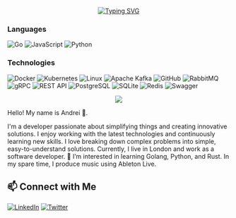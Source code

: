 <p align="center">
<!--   <a href="https://github.com/DenverCoder1/readme-typing-svg"><img src="https://readme-typing-svg.herokuapp.com?lines=Hello,+World!;I+love+coding!+I+enjoy+to+teach+people+how+code!;&center=true&width=600&height=80"></a> -->
<a href="https://git.io/typing-svg"><img src="https://readme-typing-svg.demolab.com?font=Play&pause=2000&color=24F753&width=600&lines=Hello+World!+ I+love+coding+and+enjoy+teach+people+to+code!" alt="Typing SVG" /></a>
</p>
<!-- 
<p>
<div align="center" target="_blank">
  <img src="https://img.shields.io/github/followers/AndreiLondon?style=social">
  </a>
</div>
</p> -->

### Languages

![Go](https://img.shields.io/badge/-Go-000?&logo=Go)
![JavaScript](https://img.shields.io/badge/-JavaScript-000?&logo=JavaScript)
![Python](https://img.shields.io/badge/-Python-000?&logo=Python)



### Technologies

![Docker](https://img.shields.io/badge/-Docker-000?&logo=Docker)
![Kubernetes](https://img.shields.io/badge/-Kubernetes-000?&logo=Kubernetes)
![Linux](https://img.shields.io/badge/-Linux-000?&logo=Linux)
![Apache Kafka](https://img.shields.io/badge/Apache%20Kafka-000?&logo=apachekafka)
![GitHub](https://img.shields.io/badge/-GitHub-181717?style=flat&logo=github&logoColor=white)
![RabbitMQ](https://img.shields.io/badge/-RabbitMQ-000?&logo=RabbitMQ)
![gRPC](https://img.shields.io/badge/-gRPC-000?&logo=grpc)
![REST API](https://img.shields.io/badge/-REST%20API-000)
![PostgreSQL](https://img.shields.io/badge/-PostgreSQL-000?&logo=postgresql)
![SQLite](https://img.shields.io/badge/-SQLite-000?&logo=sqlite)
![Redis](https://img.shields.io/badge/-Redis-000?&logo=redis)
![Swagger](https://img.shields.io/badge/-Swagger-000?&logo=swagger)



<p align="center"><img src="https://profile-counter.glitch.me/{andreilondon}/count.svg"></p>


Hello! My name is Andrei 👋.

I'm a developer passionate about simplifying things and creating innovative solutions. I enjoy working with the latest technologies and continuously learning new skills. I love breaking down complex problems into simple, easy-to-understand solutions. Currently, I live in London and work as a software developer. 🌱 I’m interested in learning Golang, Python, and Rust. In my spare time, I produce music using Ableton Live.


## 📫 Connect with Me
[![LinkedIn](https://img.shields.io/badge/-LinkedIn-0077B5?style=flat&logo=linkedin&logoColor=white)](https://www.linkedin.com/in/andrei-m-737512154/)
[![Twitter](https://img.shields.io/badge/-Twitter-1DA1F2?style=flat&logo=twitter&logoColor=white)](https://x.com/GoAndreiGo)

<!---
AndreiLondon/AndreiLondon is a ✨ special ✨ repository because its `README.md` (this file) appears on your GitHub profile.
You can click the Preview link to take a look at your changes.
--->
